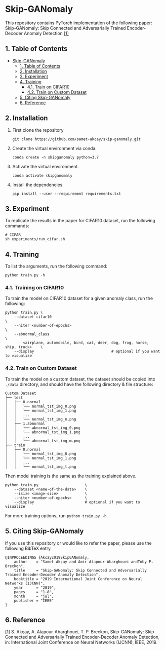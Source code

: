 # Skip-GANomaly

This repository contains PyTorch implementation of the following paper: Skip-GANomaly: Skip Connected and Adversarially Trained Encoder-Decoder Anomaly Detection [[1]](#6-reference)

## 1. Table of Contents
- [Skip-GANomaly](#skip-ganomaly)
  - [1. Table of Contents](#1-table-of-contents)
  - [2. Installation](#2-installation)
  - [3. Experiment](#3-experiment)
  - [4. Training](#4-training)
    - [4.1. Train on CIFAR10](#41-training-on-cifar10)
    - [4.2. Train on Custom Dataset](#42-train-on-custom-dataset)
  - [5. Citing Skip-GANomaly](#5-citing-skip-ganomaly)
  - [6. Reference](#6-reference)

## 2. Installation
1. First clone the repository
   ```
   git clone https://github.com/samet-akcay/skip-ganomaly.git
   ```
2. Create the virtual environment via conda
    ```
    conda create -n skipganomaly python=3.7
    ```
3. Activate the virtual environment.
    ```
    conda activate skipganomaly
    ```
4. Install the dependencies.
   ```
   pip install --user --requirement requirements.txt
   ```

## 3. Experiment
To replicate the results in the paper for CIFAR10  dataset, run the following commands:

``` shell
# CIFAR
sh experiments/run_cifar.sh
```

## 4. Training
To list the arguments, run the following command:
```
python train.py -h
```

### 4.1. Training on CIFAR10
To train the model on CIFAR10 dataset for a given anomaly class, run the following:

``` 
python train.py \
    --dataset cifar10                                                             \
    --niter <number-of-epochs>                                                    \
    --abnormal_class                                                              \
        <airplane, automobile, bird, cat, deer, dog, frog, horse, ship, truck>    \
    --display                                   # optional if you want to visualize        
```

### 4.2. Train on Custom Dataset
To train the model on a custom dataset, the dataset should be copied into `./data` directory, and should have the following directory & file structure:

```
Custom Dataset
├── test
│   ├── 0.normal
│   │   └── normal_tst_img_0.png
│   │   └── normal_tst_img_1.png
│   │   ...
│   │   └── normal_tst_img_n.png
│   ├── 1.abnormal
│   │   └── abnormal_tst_img_0.png
│   │   └── abnormal_tst_img_1.png
│   │   ...
│   │   └── abnormal_tst_img_m.png
├── train
│   ├── 0.normal
│   │   └── normal_tst_img_0.png
│   │   └── normal_tst_img_1.png
│   │   ...
│   │   └── normal_tst_img_t.png

```

Then model training is the same as the training explained above.

```
python train.py                     \
    --dataset <name-of-the-data>    \
    --isize <image-size>            \
    --niter <number-of-epochs>      \
    --display                       # optional if you want to visualize
```

For more training options, run `python train.py -h`.

## 5. Citing Skip-GANomaly
If you use this repository or would like to refer the paper, please use the following BibTeX entry
```
@INPROCEEDINGS {Akcay2019SkipGANomaly,
    author    = "Samet Akçay and Amir Atapour-Abarghouei andToby P. Breckon",
    title     = "Skip-GANomaly: Skip Connected and Adversarially Trained Encoder-Decoder Anomaly Detection",
    booktitle = "2019 International Joint Conference on Neural Networks (IJCNN)",
    year      = "2019",
    pages     = "1-8",
    month     = "jul",
    publisher = "IEEE"
}
```

## 6. Reference
[1]  S. Akçay, A. Atapour-Abarghouei, T. P. Breckon, Skip-GANomaly: Skip Connected and Adversarially Trained Encoder-Decoder Anomaly Detection, in: International Joint Conference on Neural Networks (IJCNN), IEEE, 2019.
